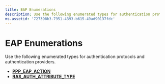```yaml
---
title: EAP Enumerations
description: Use the following enumerated types for authentication protocols and authentication providers.
ms.assetid: '727398b3-7951-4393-b615-40ad90137fdc'
---
```


# EAP Enumerations

Use the following enumerated types for authentication protocols and authentication providers.

-   [**PPP\_EAP\_ACTION**](ppp-eap-action.md)
-   [**RAS\_AUTH\_ATTRIBUTE\_TYPE**](ras-auth-attribute-type.md)

 

 





